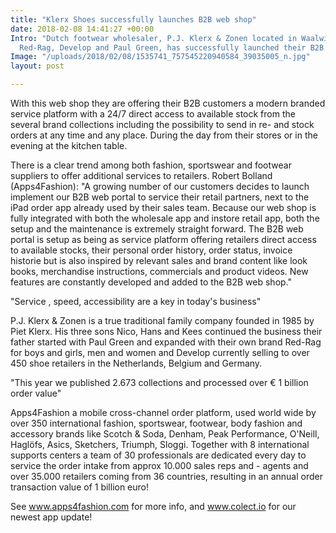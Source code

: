 ```yaml
---
title: "Klerx Shoes successfully launches B2B web shop"
date: 2018-02-08 14:41:27 +00:00
Intro: "Dutch footwear wholesaler, P.J. Klerx & Zonen located in Waalwijk, known from
  Red-Rag, Develop and Paul Green, has successfully launched their B2B web shop."
Image: "/uploads/2018/02/08/1535741_757545220940584_39035005_n.jpg"
layout: post

---
```


With this web shop they are offering their B2B customers a modern branded service platform with a 24/7 direct access to available stock from the several brand collections including the possibility to send in re- and stock orders at any time and any place. During the day from their stores or in the evening at the kitchen table.

There is a clear trend among both fashion, sportswear and footwear suppliers to offer additional services to retailers. Robert Bolland (Apps4Fashion): "A growing number of our customers decides to launch implement our B2B web portal to service their retail partners, next to the iPad order app already used by their sales team. Because our web shop is fully integrated with both the wholesale app and instore retail app, both the setup and the maintenance is extremely straight forward. The B2B web portal is setup as being as service platform offering retailers direct access to available stocks, their personal order history, order status, invoice historie but is also inspired by relevant sales and brand content like look books, merchandise instructions, commercials and product videos. New features are constantly developed and added to the B2B web shop."

"Service , speed, accessibility are a key in today's business"

P.J. Klerx & Zonen is a true traditional family company founded in 1985 by Piet Klerx. His three sons Nico, Hans and Kees continued the business their father started with Paul Green and expanded with their own brand Red-Rag for boys and girls, men and women and Develop currently selling to over 450 shoe retailers in the Netherlands, Belgium and Germany.

"This year we published 2.673 collections and processed over € 1 billion order value"

Apps4Fashion a mobile cross-channel order platform, used world wide by over 350 international fashion, sportswear, footwear, body fashion and accessory brands like Scotch & Soda, Denham, Peak Performance, O'Neill, Haglöfs, Asics, Sketchers, Triumph, Sloggi. Together with 8 international supports centers a team of 30 professionals are dedicated every day to service the order intake from approx 10.000 sales reps and - agents and over 35.000 retailers coming from 36 countries, resulting in an annual order transaction value of 1 billion euro!

See www.apps4fashion.com for more info, and www.colect.io for our newest app update!